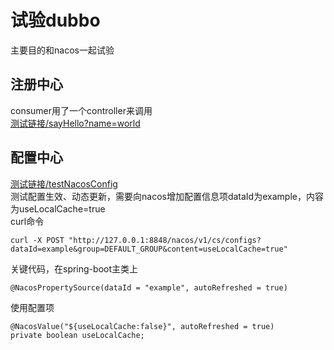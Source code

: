 # 试验dubbo

主要目的和nacos一起试验  

## 注册中心  
consumer用了一个controller来调用  
[测试链接/sayHello?name=world](http://localhost:8080/sayHello?name=gxk)

## 配置中心  
[测试链接/testNacosConfig](http://localhost:8080/testNacosConfig)  
测试配置生效、动态更新，需要向nacos增加配置信息项dataId为example，内容为useLocalCache=true  
curl命令
```
curl -X POST "http://127.0.0.1:8848/nacos/v1/cs/configs?dataId=example&group=DEFAULT_GROUP&content=useLocalCache=true"
```
关键代码，在spring-boot主类上  
```
@NacosPropertySource(dataId = "example", autoRefreshed = true)
```
使用配置项
```
@NacosValue("${useLocalCache:false}", autoRefreshed = true)
private boolean useLocalCache;
```